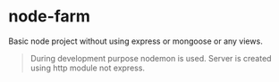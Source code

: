 # node-farm
Basic node project without using express or mongoose or any views.

>During development purpose nodemon is used.
>Server is created using http module not express.
